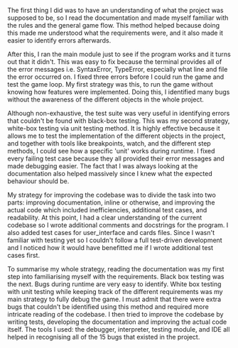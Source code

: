 The first thing I did was to have an understanding of what the project was supposed to be, 
so I read the documentation and made myself familiar with the rules and the general game flow. 
This method helped because doing this made me understood what the requirements were, 
and it also made it easier to identify errors afterwards.

After this, I ran the main module just to see if the program works and it turns out that it didn't. 
This was easy to fix because the terminal provides all of the error messages 
i.e. SyntaxError, TypeError, especially what line and file the error occurred on. 
I fixed three errors before I could run the game and test the game loop. 
My first strategy was this, to run the game without knowing how features were implemented. 
Doing this, I identified many bugs without the awareness of the different objects in the whole project. 

Although non-exhaustive, the test suite was very useful in identifying errors 
that couldn't be found with black-box testing. This was my second strategy, 
white-box testing via unit testing method. It is highly effective because it 
allows me to test the implementation of the different objects in the project, 
and together with tools like breakpoints, watch, and the different step methods, 
I could see how a specific 'unit' works during runtime. I fixed every failing 
test case because they all provided their error messages and made debugging easier. 
The fact that I was always looking at the documentation also helped massively 
since I knew what the expected behaviour should be.

My strategy for improving the codebase was to divide the task into two parts: 
improving documentation, inline or otherwise, and improving the actual code 
which included inefficiencies, additional test cases, and readability. 
At this point, I had a clear understanding of the current codebase so 
I wrote additional comments and docstrings for the program. 
I also added test cases for user_interface and cards files. 
Since I wasn't familiar with testing yet so I couldn't follow a 
full test-driven development and I noticed how it would have benefitted me if I wrote additional test cases first.

To summarise my whole strategy, reading the documentation was my first 
step into familiarising myself with the requirements. Black box testing was the next. 
Bugs during runtime are very easy to identify. White box testing with unit testing 
while keeping track of the different requirements was my main strategy to fully debug the game. 
I must admit that there were extra bugs that couldn't be identified using this method and 
required more intricate reading of the codebase. I then tried to improve the codebase by 
writing tests, developing the documentation and improving the actual code itself. 
The tools I used: the debugger, interpreter, testing module, and IDE all helped 
in recognising all of the 15 bugs that existed in the project.